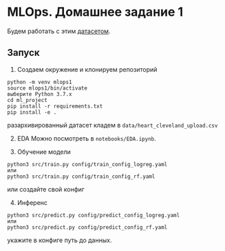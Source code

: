 # MLOps. Домашнее задание 1
Будем работать с этим [датасетом](https://www.kaggle.com/datasets/cherngs/heart-disease-cleveland-uci).

## Запуск
1. Создаем окружение и клонируем репозиторий
```
python -m venv mlops1
source mlops1/bin/activate
выберите Python 3.7.x
cd ml_project
pip install -r requirements.txt
pip install -e .
```
разархивированный датасет кладем в `data/heart_cleveland_upload.csv`

2. EDA
Можно посмотреть в `notebooks/EDA.ipynb`.

3. Обучение модели
```
python3 src/train.py config/train_config_logreg.yaml
или
python3 src/train.py config/train_config_rf.yaml
```
или создайте свой конфиг


4. Инференс
```
python3 src/predict.py config/predict_config_logreg.yaml
или
python3 src/predict.py config/predict_config_rf.yaml
```
укажите в конфиге путь до данных.
